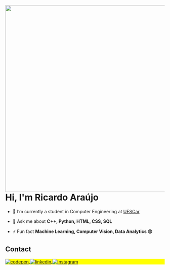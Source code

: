 

<img align="right" height="590em" src="https://raw.githubusercontent.com/gist/rad-silva/a4f4b4868f1e47726b109713de65a10c/raw/2e3498796aed23e1a327de27e9e87b6091f895cb/githubcard.svg"/>

<h1 align="left">Hi, I'm Ricardo Araújo</h1>

<!-- <p align="left"> <img src="https://komarev.com/ghpvc/?username=rad-silva&color=yellow" alt="Profile views" /> </p> -->

<!-- - 🔥 Sênior Web Developer & Instructor focused on helping people start programming  -->

- 🔭 I’m currently a student in Computer Engineering at [UFSCar](https://site.dc.ufscar.br/)

<!-- - ▶️ I (not) regularly post videos on [youtube.com/maykbrito](https://youtube.com/maykbrito) -->

- 💬 Ask me about **C++, Python, HTML, CSS, SQL**

- ⚡ Fun fact **Machine Learning, Computer Vision, Data Analytics 😜**

<!--  - 👨‍💻 More at [maykbrito.dev](https://maykbrito.dev) -->


## Contact

<p align="left" style="background:yellow">
<a href="mailto:radsilva@outlook.com.br" target="_blank">
  <img align="center" src="https://img.shields.io/badge/-radsilva@outlook.com.br-05122A?style=flat&logo=microsoftoutlook" alt="codepen"/>
</a>
<a href="https://www.linkedin.com/in/rad-silva" target="_blank">
  <img align="center" src="https://img.shields.io/badge/-rad–silva-05122A?style=flat&logo=linkedin" alt="linkedin"/>
</a>
<a href="https://instagram.com/ricardoarauss" target="_blank">
 <img align="center" src="https://img.shields.io/badge/-ricardoarauss-05122A?style=flat&logo=instagram" alt="instagram"/>
</a>
</p>
